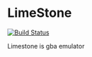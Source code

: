 LimeStone
======
[![Build Status](https://github.com/kiwku/limestone/workflows/build/badge.svg)](https://github.com/kiwku/limestone/actions?workflow=build)

Limestone is gba emulator
